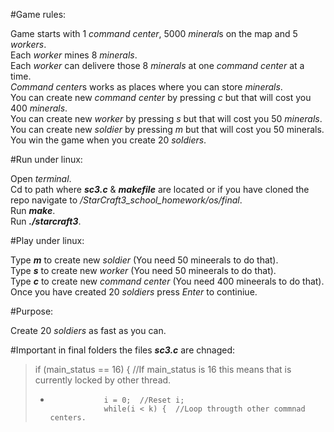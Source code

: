 #Game rules:

Game starts with 1 *command center*, 5000 *mineral*s on the map and 5 *workers*.   
Each *worker* mines 8 *minerals*.  
Each *worker* can delivere those 8 *minerals* at one *command center* at a time.  
*Command center*s works as places where you can store *minerals*.   
You can create new *command center* by pressing *c* but that will cost you 400 *minerals*.   
You can create new *worker* by pressing *s* but that will cost you 50 *minerals*.    
You can create new *soldier* by pressing *m* but that will cost you 50 minerals.    
You win the game when you create 20 *soldiers*.   

#Run under linux:

Open *terminal*.    
Cd to path where ***sc3.c*** & ***makefile*** are located or if you have cloned the repo navigate to */StarCraft3_school_homework/os/final*.    
Run ***make***.   
Run ***./starcraft3***.    

#Play under linux:

Type ***m*** to create new *soldier* (You need 50 mineerals to do that).   
Type ***s*** to create new *worker* (You need 50 mineerals to do that).   
Type ***c*** to create new *command center* (You need 400 mineerals to do that).     
Once you have created 20 *soldiers* press *Enter* to continiue.  

#Purpose: 
  
Create 20 *soldiers* as fast as you can.

#Important in final folders the files ***sc3.c*** are chnaged:

> if (main_status == 16) {	//If main_status is 16 this means that is currently locked by other thread.   
> +					i = 0;	//Reset i;    
> 					while(i < k) {	//Loop througth other commnad centers.  

